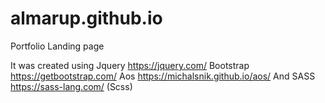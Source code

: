 # almarup.github.io
Portfolio Landing page

It was created using Jquery https://jquery.com/
Bootstrap https://getbootstrap.com/
Aos https://michalsnik.github.io/aos/
And SASS https://sass-lang.com/ (Scss)

